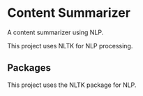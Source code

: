 # Content Summarizer
A content summarizer using NLP.

This project uses NLTK for NLP processing.

## Packages
This project uses the NLTK package for NLP.
